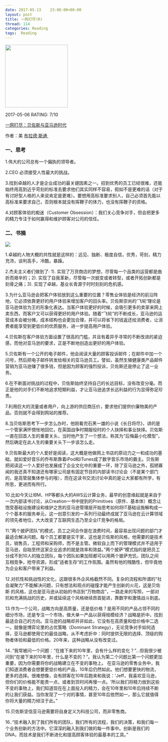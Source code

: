 ```yaml
---
date: 2017-05-13    23:00:00+00:00
layout: post
title: 一网打尽(R)
thread: 114
categories: Reading
tags:  Reading
---
```


<img src="https://img3.doubanio.com/lpic/s27132055.jpg" width="200" />

2017-05-06 RATING:  7/10

[一网打尽：贝佐斯与亚马逊时代][1]

作者：美 [布拉德·斯通 ][2]

### 一、思考
1.伟大的公司总有一个偏执的领导者。

2.CEO 必须接受人性最大的挑战。

3.找到卓越的人才是企业成功的最关键因素之一。招到优秀的员工已经很难，还能始终用高到近乎苛刻的标准去要求他们其实同样不容易，假如不是更难的话（对于有讨好型人格的人来说肯定是更难）。要想用高标准要求别人，自己必须首先能以高标准来要求自己，否则根本就没有挥鞭子的体力，也没有挥鞭子的资格。

4.对顾客体验的痴迷（Customer Obsession）：我们关心竞争对手，但会把更多的精力专注于如何赢得和维护顾客对公司的信任。

### 二、书摘

![][image-1]

1.卓越的人物大概的共性就是这样的：远见、独断、极度自信，优秀，苛刻，精力充沛，谈判高手，冷酷，暴躁。

2.杰夫主义者们做到了:
1). 实现了万货商店的梦想，尽管每一个品类的运营都是曲折而艰辛的；2). 实现了自我革新，尽管每一次蜕变或者转型，或者开拓创新都是刻骨之痛；3). 实现了卓越，基业长青源于时时刻刻的危机感。

3.为什么亚马逊会把客户体验放到这么重要的位置？零售业体验是经济的前沿阵地，它必须依靠更好的用户体验来增加客户的回头率。贝佐斯崇尚的‘飞轮’理论是亚马逊体验为王的形象化表达。当客户体验更好的时候，会吸引更多的卖家来网上卖东西，而客户又可以获得更好的用户体验。随着“飞轮”的不断成长，亚马逊的运营成本会被分摊，成本结构也会更加合理，并可以将省下的钱返还给消费者，让消费者能享受到更低价的优质服务，进一步提高用户体验。

4.贝佐斯在客户体验方面设置了很高的门槛，并且有着异乎寻常的不断改进的紧迫感，而他对亚马逊的要求，正是不断地创造出更好的用户体验。

5.贝佐斯有一个公开的电子邮件，他会阅读大量的顾客投诉邮件；在邮件中加一个问号，然后把电子邮件转发给相关的亚马逊员工。譬如，虽然生殖健康类产品邮件营销为亚马逊赚了很多钱，但是因为顾客的强烈投诉，贝佐斯还是停止了这一业务。

6.在不断面对挑战的过程中，贝佐斯始终坚持自己的长远目标，没有改变分毫。而正是他的对手们不断地追求短期利益，才让亚马逊追求长远利益的行为显得弥足珍贵。

7.利用巨大的流量或者用户，向上游的供应商压价，要求他们提供价廉物美的产品，否则就不会得到网站的推荐。

8.当贝佐斯思考下一步怎么办时，他刚看完石黑一雄的小说《长日将尽》，讲的是一个管家满怀惆怅地回忆，在英国战争时期服役时的个人抉择和事业抉择。贝佐斯一直在回首人生的重要关头，当时他产生了一个想法，称其为“后悔最小化模型”，然后确定在此人生的重要关头下一步该怎么走。

9.贝佐斯最大的个人爱好是阅读，这大概是他做网上书店的原动力之一和成功的基础，就如爱好音乐的乔布斯靠着iPod和iTunes成了数字音乐市场的霸主。贝佐斯把阅读这一个人爱好也发展成了企业文化中的重要一环，除了亚马逊之外，孤陋寡闻的我还真不知道还有哪家公司是有固定节目的内部读书讨论会（不是某个部门的，是高管层集体参与的哦），而在这读书交流讨论中真的是让大家都有所学，有所思，更进而有所行。

10.比如今天让IBM、HP等都头大的AWS云计算业务，最早的创意缘起就是来自于一次内部读书讨论，从Creation一书中提到的Primitives（原件、基本体）概念让饱受基础设施建设和维护之苦的亚马逊管理层开始思考如何将IT基础设施解构成一个个基本的服务单元，这一创意引发的一系列行动最终成就了亚马逊在云计算领域的领先者地位，大大改变了互联网生态乃至企业IT竞争的格局。

11.”两个披萨团队“的模式，员工之间合作是在浪费时间，最容易出现问题的部门才最适合解决问题。每个员工都要是实干家，这也是贝佐斯的风格，他需要的是技术 员，销售员，工程师和采购师，而不是主管。微软自上而下的管理模式并不适用于亚马逊，自始至终这家企业追求的就是效率和效益。”两个披萨“模式指的是把员工分成不到10人的独立团队，每个团队如果加班都可以用两个披萨充饥，团队之间互相竞争，抢夺资源，形成”适者生存“的工作氛围。虽然有他的残酷性，但毕竟他为企业和客户带来了利益。

12.对抗性和挑战性的文化，这跟很多外企风格截然不同。复杂的流程和所谓的“社会凝聚力”不能解决问题，只有想法和观点的碰撞才能产生创新的火花，这是贝佐斯 的风格，这也是亚马逊从初始的书店到“万物商店”，一路走来的写照，一部对抗和充满挑战的历史，并或延续这个风格继续昂首挺进，靠数字和激情战斗到底。

13.作为一个公司，战略方向是高质量，还是低价格？是用不同的产品占领不同的细分市场，还是专注一个市场，做大单一产品以获得规模经济？战略是折中，找到最适合自己的方向。亚马逊的战略却并非如此，它没有在高质量和低价格中二选一。就像是博弈论里的占优策略（Dominant Strategy），无论竞争对手如何选择，亚马逊都使用它的最佳战略，从不考虑折中：同时提供无限的选择、顶级的购物者体验和最低的价格。20年来，这种战略从没有改变过。

14..“我常被问一个问题：“在接下来的10年里，会有什么样的变化？”...但我很少被问到“在接下来的10年里，什么是不变的？”。我认为第二个问题比第一个问题更加重要，因为你需要将你的战略建立在不变的事物上。
在亚马逊的零售业务中，我们知道消费者会想要更低价格的产品，10年后仍然如此。他们想要更快的物流，更多的选择。很难想像，会有顾客在10年后跑来和我说：‘Jeff，我喜欢亚马逊，但你们的价格能不能贵一点，或者到货时间再慢一点。‘所以我们将精力放到这些不变的事物上，我们知道现在在上面投入的精力，会在10年里和10年后持续不断的让我们获益。当你发现了一个对的事情，甚至10年后依然如一，那么它就值得你将大量的精力倾注于此。”

15.贝佐斯坚信亚马逊需要将自身定义为科技公司，而非零售商。

16..“技术融入到了我们所有的团队，我们所有的流程，我们的决策，和我们每一个业务创新的方法中。它深深的融入到我们做的每一件事中。创新是我们的DNA，而技术是我们不断进化和提高顾客体验的最基本的工具。”














[1]:	https://www.amazon.cn/%E4%B8%80%E7%BD%91%E6%89%93%E5%B0%BD-%E8%B4%9D%E4%BD%90%E6%96%AF%E4%B8%8E%E4%BA%9A%E9%A9%AC%E9%80%8A%E6%97%B6%E4%BB%A3-%E5%B8%83%E6%8B%89%E5%BE%B7-%E6%96%AF%E9%80%9A/dp/B00GJJP2RC
[2]:	%E4%B8%89%E8%8A%82%E8%AF%BE

[image-1]:	/images/%E8%B4%9D%E4%BD%90%E6%96%AF.jpg